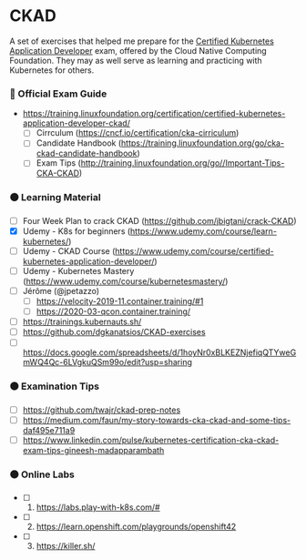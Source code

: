 # CKAD
A set of exercises that helped me prepare for the [Certified Kubernetes Application Developer](https://www.cncf.io/certification/ckad/) exam, offered by the Cloud Native Computing Foundation. They may as well serve as learning and practicing with Kubernetes for others.

### :red_circle: Official Exam Guide

- https://training.linuxfoundation.org/certification/certified-kubernetes-application-developer-ckad/
    - [ ] Cirrculum (https://cncf.io/certification/cka-cirriculum)
    - [ ] Candidate Handbook (https://training.linuxfoundation.org/go/cka-ckad-candidate-handbook)
    - [ ] Exam Tips (http://training.linuxfoundation.org/go//Important-Tips-CKA-CKAD)

### :black_circle: Learning Material

- [ ] Four Week Plan to crack CKAD (https://github.com/jbigtani/crack-CKAD)
- [X] Udemy - K8s for beginners (https://www.udemy.com/course/learn-kubernetes/)
- [ ] Udemy - CKAD Course (https://www.udemy.com/course/certified-kubernetes-application-developer/)
- [ ] Udemy - Kubernetes Mastery (https://www.udemy.com/course/kubernetesmastery/)
- [ ] Jérôme (@jpetazzo)
    - [ ] https://velocity-2019-11.container.training/#1
    - [ ] https://2020-03-qcon.container.training/
- [ ] https://trainings.kubernauts.sh/ 
- [ ] https://github.com/dgkanatsios/CKAD-exercises
- [ ] https://docs.google.com/spreadsheets/d/1hoyNr0xBLKEZNjefiqQTYweGmWQ4Qc-6LVgkuQSm99o/edit?usp=sharing

### :black_circle: Examination Tips
- [ ] https://github.com/twajr/ckad-prep-notes
- [ ] https://medium.com/faun/my-story-towards-cka-ckad-and-some-tips-daf495e711a9
- [ ] https://www.linkedin.com/pulse/kubernetes-certification-cka-ckad-exam-tips-gineesh-madapparambath 

### :black_circle: Online Labs
- [ ] 1. https://labs.play-with-k8s.com/# 
- [ ] 2. https://learn.openshift.com/playgrounds/openshift42 
- [ ] 3. https://killer.sh/  